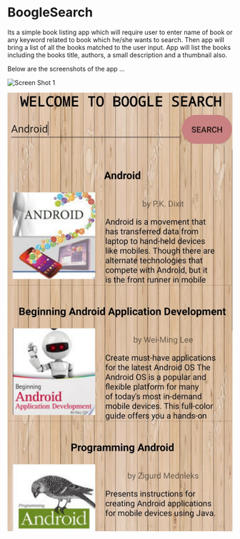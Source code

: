 # BoogleSearch
Its a simple book listing app which will require user to enter name of book or any keyword related to 
book which he/she wants to search. Then app will bring a list of all the books matched to the user input. 
App will list the books including the books title, authors, a small description and a thumbnail also.

Below are the screenshots of the app ...

![Screen Shot 1](https://github.com/hvg2416/BoogleSearch/blob/master/Screenshot_1.jpg|width=1000)

![Screen Shot 2](https://github.com/hvg2416/BoogleSearch/blob/master/Screenshot_2.jpg)
